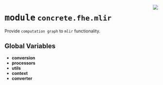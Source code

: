 <!-- markdownlint-disable -->

<a href="../../../compilers/concrete-compiler/compiler/lib/Bindings/Python/concrete/fhe/mlir/__init__.py#L0"><img align="right" style="float:right;" src="https://img.shields.io/badge/-source-cccccc?style=flat-square"></a>

# <kbd>module</kbd> `concrete.fhe.mlir`
Provide `computation graph` to `mlir` functionality. 

**Global Variables**
---------------
- **conversion**
- **processors**
- **utils**
- **context**
- **converter**


